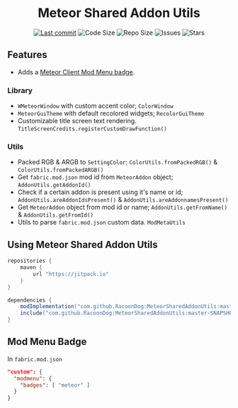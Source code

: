 <div align="center">
  <h1>Meteor Shared Addon Utils</h1>

  <!-- Fancy badges -->
  <a href="https://github.com/RacoonDog/MeteorSharedAddonUtils/commits/main"><img src="https://img.shields.io/github/last-commit/RacoonDog/MeteorSharedAddonUtils?logo=git" alt="Last commit"></a>
  <img src="https://img.shields.io/github/languages/code-size/RacoonDog/MeteorSharedAddonUtils" alt="Code Size">
  <img src="https://img.shields.io/github/repo-size/RacoonDog/MeteorSharedAddonUtils" alt="Repo Size">
  <img src="https://img.shields.io/github/issues/RacoonDog/MeteorSharedAddonUtils" alt="Issues">
  <img src="https://img.shields.io/github/stars/RacoonDog/MeteorSharedAddonUtils" alt="Stars">
</div>

## Features
- Adds a [Meteor Client Mod Menu badge](#mod-menu-badge).

### Library
- `WMeteorWindow` with custom accent color; `ColorWindow`
- `MeteorGuiTheme` with default recolored widgets; `RecolorGuiTheme`
- Customizable title screen text rendering. `TitleScreenCredits.registerCustomDrawFunction()`

### Utils
- Packed RGB & ARGB to `SettingColor`; `ColorUtils.fromPackedRGB()` & `ColorUtils.fromPackedARGB()`
- Get `fabric.mod.json` mod id from `MeteorAddon` object; `AddonUtils.getAddonId()`
- Check if a certain addon is present using it's name or id; `AddonUtils.areAddonIdsPresent()` & `AddonUtils.areAddonnamesPresent()`
- Get `MeteorAddon` object from mod id or name; `AddonUtils.getFromName()` & `AddonUtils.getFromId()`
- Utils to parse `fabric.mod.json` custom data. `ModMetaUtils`

## Using Meteor Shared Addon Utils
```groovy
repositories {
    maven {
        url "https://jitpack.io"
    }
}

dependencies {
    modImplementation("com.github.RacoonDog:MeteorSharedAddonUtils:master-SNAPSHOT")
    include("com.github.RacoonDog:MeteorSharedAddonUtils:master-SNAPSHOT")
}
```

## Mod Menu Badge
In `fabric.mod.json`
```json
"custom": {
  "modmenu": {
    "badges": [ "meteor" ]
  }
}
```